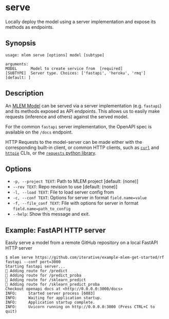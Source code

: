# serve

Locally deploy the model using a server implementation and expose its methods as
endpoints.

## Synopsis

```usage
usage: mlem serve [options] model [subtype]

arguments:
MODEL      Model to create service from  [required]
[SUBTYPE]  Server type. Choices: ['fastapi', 'heroku', 'rmq']  [default: ]
```

## Description

An [MLEM Model](/doc/user-guide/basic-concepts#model) can be served via a server
implementation (e.g. `fastapi`) and its methods exposed as API endpoints. This
allows us to easily make requests (inference and others) against the served
model.

For the common `fastapi` server implementation, the OpenAPI spec is available on
the `/docs` endpoint.

HTTP Requests to the model-server can be made either with the corresponding
built-in client, or common HTTP clients, such as [`curl`](https://curl.se/) and
[`httpie`](https://httpie.io/) CLIs, or the
[`requests` python library](https://docs.python-requests.org/).

## Options

- `-p, --project TEXT`: Path to MLEM project [default: (none)]
- `--rev TEXT`: Repo revision to use [default: (none)]
- `-l, --load TEXT`: File to load server config from
- `-c, --conf TEXT`: Options for server in format `field.name=value`
- `-f, --file_conf TEXT`: File with options for server in format
  `field.name=path_to_config`
- `--help`: Show this message and exit.

## Example: FastAPI HTTP server

Easily serve a model from a remote GitHub repository on a local FastAPI HTTP
server

```cli
$ mlem serve https://github.com/iterative/example-mlem-get-started/rf fastapi --conf port=3000
Starting fastapi server...
💅 Adding route for /predict
💅 Adding route for /predict_proba
💅 Adding route for /sklearn_predict
💅 Adding route for /sklearn_predict_proba
Checkout openapi docs at <http://0.0.0.0:3000/docs>
INFO:     Started server process [6083]
INFO:     Waiting for application startup.
INFO:     Application startup complete.
INFO:     Uvicorn running on http://0.0.0.0:3000 (Press CTRL+C to quit)
```
